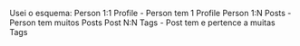 Usei o esquema:
Person 1:1 Profile - Person tem 1 Profile
Person 1:N Posts - Person tem muitos Posts
Post N:N Tags - Post tem e pertence a muitas Tags